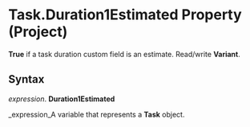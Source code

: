 
# Task.Duration1Estimated Property (Project)

 **True** if a task duration custom field is an estimate. Read/write **Variant**.


## Syntax

 _expression_. **Duration1Estimated**

 _expression_A variable that represents a  **Task** object.

